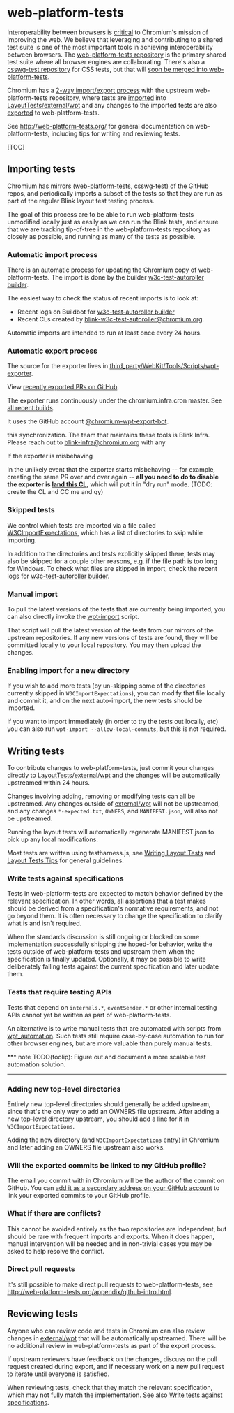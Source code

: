 # web-platform-tests

Interoperability between browsers is
[critical](https://www.chromium.org/blink/platform-predictability) to Chromium's
mission of improving the web. We believe that leveraging and contributing to a
shared test suite is one of the most important tools in achieving
interoperability between browsers. The [web-platform-tests
repository](https://github.com/w3c/web-platform-tests) is the primary shared
test suite where all browser engines are collaborating. There's also a
[csswg-test repository](https://github.com/w3c/csswg-test) for CSS tests, but
that will [soon be merged into
web-platform-tests](https://github.com/w3c/csswg-test/issues/1102).

Chromium has a [2-way import/export process](./wpt_sync.md) with the upstream
web-platform-tests repository, where tests are [imported](./wpt_sync.md#WPT%20Importer) into
[LayoutTests/external/wpt](../../third_party/WebKit/LayoutTests/external/wpt)
and any changes to the imported tests are also [exported](./wpt_sync.md#WPT%20Exporter) to web-platform-tests.

See http://web-platform-tests.org/ for general documentation on
web-platform-tests, including tips for writing and reviewing tests.

[TOC]

## Importing tests

Chromium has mirrors
([web-platform-tests](https://chromium.googlesource.com/external/w3c/web-platform-tests/),
[csswg-test](https://chromium.googlesource.com/external/w3c/csswg-test/)) of the
GitHub repos, and periodically imports a subset of the tests so that they are
run as part of the regular Blink layout test testing process.

The goal of this process are to be able to run web-platform-tests unmodified
locally just as easily as we can run the Blink tests, and ensure that we are
tracking tip-of-tree in the web-platform-tests repository as closely as
possible, and running as many of the tests as possible.

### Automatic import process

There is an automatic process for updating the Chromium copy of
web-platform-tests. The import is done by the builder [w3c-test-autoroller
builder](https://build.chromium.org/p/chromium.infra.cron/builders/w3c-test-autoroller).

The easiest way to check the status of recent imports is to look at:

-   Recent logs on Buildbot for [w3c-test-autoroller
    builder](https://build.chromium.org/p/chromium.infra.cron/builders/w3c-test-autoroller)
-   Recent CLs created by
    [blink-w3c-test-autoroller@chromium.org](https://codereview.chromium.org/search?owner=blink-w3c-test-autoroller%40chromium.org).

Automatic imports are intended to run at least once every 24 hours.

### Automatic export process

The source for the exporter lives in [third_party/WebKit/Tools/Scripts/wpt-exporter]().

View [recently exported PRs on GitHub](https://github.com/w3c/web-platform-tests/pulls?utf8=%E2%9C%93&q=is%3Apr%20label%3Achromium-export).

The exporter runs continuously under the chromium.infra.cron master. See [all recent builds](https://build.chromium.org/p/chromium.infra.cron/builders/wpt-exporter).

It uses the GitHub account [@chromium-wpt-export-bot](https://github.com/chromium-wpt-export-bot).

this synchronization. The team that maintains these tools is Blink
Infra. Please reach out to
[blink-infra@chromium.org](mailto:blink-infra@chromium.org) with any

If the exporter is misbehaving

In the unlikely event that the exporter starts misbehaving -- for example, creating the same PR over and over again -- **all you need to do to disable the exporter is [land this CL]()**, which will put it in "dry run" mode.  (TODO: create the CL and CC me and qy) 

### Skipped tests

We control which tests are imported via a file called
[W3CImportExpectations](../../third_party/WebKit/LayoutTests/W3CImportExpectations),
which has a list of directories to skip while importing.

In addition to the directories and tests explicitly skipped there, tests may
also be skipped for a couple other reasons, e.g. if the file path is too long
for Windows. To check what files are skipped in import, check the recent logs
for [w3c-test-autoroller
builder](https://build.chromium.org/p/chromium.infra.cron/builders/w3c-test-autoroller).

### Manual import

To pull the latest versions of the tests that are currently being imported, you
can also directly invoke the
[wpt-import](../../third_party/WebKit/Tools/Scripts/wpt-import) script.

That script will pull the latest version of the tests from our mirrors of the
upstream repositories. If any new versions of tests are found, they will be
committed locally to your local repository. You may then upload the changes.

### Enabling import for a new directory

If you wish to add more tests (by un-skipping some of the directories currently
skipped in `W3CImportExpectations`), you can modify that file locally and commit
it, and on the next auto-import, the new tests should be imported.

If you want to import immediately (in order to try the tests out locally, etc)
you can also run `wpt-import --allow-local-commits`, but this is not required.

## Writing tests

To contribute changes to web-platform-tests, just commit your changes directly
to [LayoutTests/external/wpt](../../third_party/WebKit/LayoutTests/external/wpt)
and the changes will be automatically upstreamed within 24 hours.

Changes involving adding, removing or modifying tests can all be upstreamed.
Any changes outside of
[external/wpt](../../third_party/WebKit/LayoutTests/external/wpt) will not be
upstreamed, and any changes `*-expected.txt`, `OWNERS`, and `MANIFEST.json`,
will also not be upstreamed.

Running the layout tests will automatically regenerate MANIFEST.json to pick up
any local modifications.

Most tests are written using testharness.js, see
[Writing Layout Tests](./writing_layout_tests.md) and
[Layout Tests Tips](./layout_tests_tips.md) for general guidelines.

### Write tests against specifications

Tests in web-platform-tests are expected to match behavior defined by the
relevant specification. In other words, all assertions that a test makes
should be derived from a specification's normative requirements, and not go
beyond them. It is often necessary to change the specification to clarify what
is and isn't required.

When the standards discussion is still ongoing or blocked on some implementation
successfully shipping the hoped-for behavior, write the tests outside of
web-platform-tests and upstream them when the specification is finally updated.
Optionally, it may be possible to write deliberately failing tests against the
current specification and later update them.

### Tests that require testing APIs

Tests that depend on `internals.*`, `eventSender.*` or other internal testing
APIs cannot yet be written as part of web-platform-tests.

An alternative is to write manual tests that are automated with scripts from
[wpt_automation](../../third_party/WebKit/LayoutTests/external/wpt_automation).
Such tests still require case-by-case automation to run for other browser
engines, but are more valuable than purely manual tests.

*** note
TODO(foolip): Figure out and document a more scalable test automation solution.
***

### Adding new top-level directories

Entirely new top-level directories should generally be added upstream, since
that's the only way to add an OWNERS file upstream. After adding a new top-level
directory upstream, you should add a line for it in `W3CImportExpectations`.

Adding the new directory (and `W3CImportExpectations` entry) in Chromium and
later adding an OWNERS file upstream also works.

### Will the exported commits be linked to my GitHub profile?

The email you commit with in Chromium will be the author of the commit on
GitHub. You can [add it as a secondary address on your GitHub
account](https://help.github.com/articles/adding-an-email-address-to-your-github-account/)
to link your exported commits to your GitHub profile.

### What if there are conflicts?

This cannot be avoided entirely as the two repositories are independent, but
should be rare with frequent imports and exports. When it does happen, manual
intervention will be needed and in non-trivial cases you may be asked to help
resolve the conflict.

### Direct pull requests

It's still possible to make direct pull requests to web-platform-tests, see
http://web-platform-tests.org/appendix/github-intro.html.

## Reviewing tests

Anyone who can review code and tests in Chromium can also review changes in
[external/wpt](../../third_party/WebKit/LayoutTests/external/wpt)
that will be automatically upstreamed. There will be no additional review in
web-platform-tests as part of the export process.

If upstream reviewers have feedback on the changes, discuss on the pull request
created during export, and if necessary work on a new pull request to iterate
until everyone is satisfied.

When reviewing tests, check that they match the relevant specification, which
may not fully match the implementation. See also
[Write tests against specifications](#Write-tests-against-specifications).
